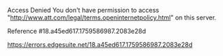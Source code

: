 Access Denied
You don't have permission to access "http://www.att.com/legal/terms.openinternetpolicy.html" on this server.

Reference #18.a45ed617.1759586987.2083e28d

https://errors.edgesuite.net/18.a45ed617.1759586987.2083e28d